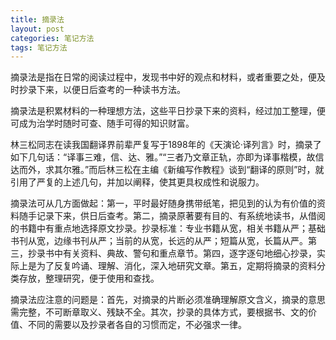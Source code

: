 ```yaml
---
title: 摘录法
layout: post
categories: 笔记方法
tags: 笔记方法
---
```


摘录法是指在日常的阅读过程中，发现书中好的观点和材料，或者重要之处，便及时抄录下来，以便日后查考的一种读书方法。

摘录法是积累材料的一种理想方法，这些平日抄录下来的资料，经过加工整理，便可成为治学时随时可查、随手可得的知识财富。

林三松同志在读我国翻译界前辈严复写于1898年的《天演论·译列言》时，摘录了如下几句话：“译事三难，信、达、雅。”“三者乃文章正轨，亦即为译事楷模，故信达而外，求其尔雅。”而后林三松在主编《新编写作教程》谈到“翻译的原则”时，就引用了严复的上述几句，并加以阐释，使其更具权成性和说服力。

摘录法可从几方面做起：第一，平时最好随身携带纸笔，把见到的认为有价值的资料随手记录下来，供日后查考。第二，摘录原著要有目的、有系统地读书，从借阅的书籍中有重点地选择原文抄录。抄录标准：专业书籍从宽，相关书籍从严；基础书刊从宽，边缘书刊从严；当前的从宽，长远的从严；短篇从宽，长篇从严。第三，抄录书中有关资料、典故、警句和重点章节。第四，逐字逐句地细心抄录，实际上是为了反复吟诵、理解、消化，深入地研究文章。第五，定期将摘录的资料分类存放，整理研究，便于使用和查找。

摘录法应注意的问题是：首先，对摘录的片断必须准确理解原文含义，摘录的意思需完整，不可断章取义、残缺不全。其次，抄录的具体方式，要根据书、文的价值、不同的需要以及抄录者各自的习惯而定，不必强求一律。 